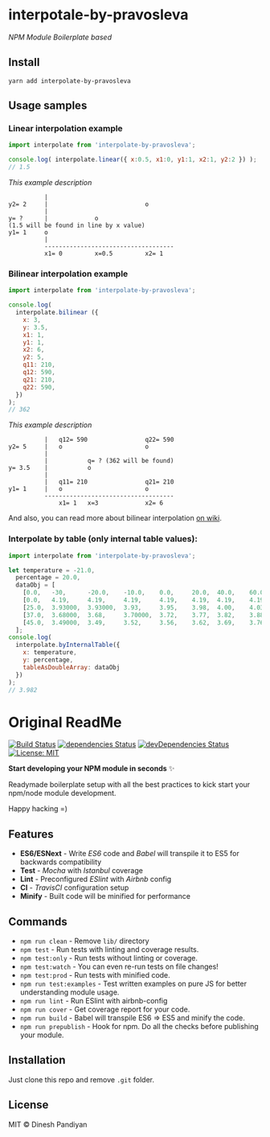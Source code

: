 # interpotale-by-pravosleva

_NPM Module Boilerplate based_

## Install

```
yarn add interpolate-by-pravosleva
```

## Usage samples

### Linear interpolation example
```javascript
import interpolate from 'interpolate-by-pravosleva';

console.log( interpolate.linear({ x:0.5, x1:0, y1:1, x2:1, y2:2 }) );
// 1.5
```

_This example description_
```
          |
y2= 2     |                           o
          |
y= ?      |             o
(1.5 will be found in line by x value)
y1= 1     o
          |
          ------------------------------------
          x1= 0         x=0.5         x2= 1
```

### Bilinear interpolation example
```javascript
import interpolate from 'interpolate-by-pravosleva';

console.log(
  interpolate.bilinear ({
    x: 3,
    y: 3.5,
    x1: 1,
    y1: 1,
    x2: 6,
    y2: 5,
    q11: 210,
    q12: 590,
    q21: 210,
    q22: 590,
  })
);
// 362
```

_This example description_
```
          |   q12= 590                q22= 590
y2= 5     |   o                       o
          |
          |           q= ? (362 will be found)
y= 3.5    |           o
          |
          |   q11= 210                q21= 210
y1= 1     |   o                       o
          ------------------------------------
              x1= 1   x=3             x2= 6
```

And also, you can read more about bilinear interpolation [on wiki](https://ru.wikipedia.org/wiki/%D0%91%D0%B8%D0%BB%D0%B8%D0%BD%D0%B5%D0%B9%D0%BD%D0%B0%D1%8F_%D0%B8%D0%BD%D1%82%D0%B5%D1%80%D0%BF%D0%BE%D0%BB%D1%8F%D1%86%D0%B8%D1%8F "About bilinear interpolation").

### Interpolate by table (only internal table values):
```javascript
import interpolate from 'interpolate-by-pravosleva';

let temperature = -21.0,
  percentage = 20.0,
  dataObj = [
    [0.0,   -30,      -20.0,    -10.0,    0.0,     20.0,  40.0,    60.0,    80.0,    100.0],
    [0.0,   4.19,     4.19,     4.19,     4.19,    4.19,  4.19,    4.19,    4.19,    4.19],
    [25.0,  3.93000,  3.93000,  3.93,     3.95,    3.98,  4.00,    4.03,    4.05,    4.08],
    [37.0,  3.68000,  3.68,     3.70000,  3.72,    3.77,  3.82,    3.88,    3.94,    4.00],
    [45.0,  3.49000,  3.49,     3.52,     3.56,    3.62,  3.69,    3.76,    3.82,    3.89],
  ];
console.log(
  interpolate.byInternalTable({
    x: temperature,
    y: percentage,
    tableAsDoubleArray: dataObj
  })
);
// 3.982
```

# Original ReadMe

[![Build Status](https://travis-ci.org/flexdinesh/npm-module-boilerplate.svg?branch=master)](https://travis-ci.org/flexdinesh/npm-module-boilerplate) [![dependencies Status](https://david-dm.org/flexdinesh/npm-module-boilerplate/status.svg)](https://david-dm.org/flexdinesh/npm-module-boilerplate) [![devDependencies Status](https://david-dm.org/flexdinesh/npm-module-boilerplate/dev-status.svg)](https://david-dm.org/flexdinesh/npm-module-boilerplate?type=dev) [![License: MIT](https://img.shields.io/badge/License-MIT-blue.svg)](https://opensource.org/licenses/MIT)

**Start developing your NPM module in seconds** ✨

Readymade boilerplate setup with all the best practices to kick start your npm/node module development.

Happy hacking =)

## Features

* **ES6/ESNext** - Write _ES6_ code and _Babel_ will transpile it to ES5 for backwards compatibility
* **Test** - _Mocha_ with _Istanbul_ coverage
* **Lint** - Preconfigured _ESlint_ with _Airbnb_ config
* **CI** - _TravisCI_ configuration setup
* **Minify** - Built code will be minified for performance

## Commands
- `npm run clean` - Remove `lib/` directory
- `npm test` - Run tests with linting and coverage results.
- `npm test:only` - Run tests without linting or coverage.
- `npm test:watch` - You can even re-run tests on file changes!
- `npm test:prod` - Run tests with minified code.
- `npm run test:examples` - Test written examples on pure JS for better understanding module usage.
- `npm run lint` - Run ESlint with airbnb-config
- `npm run cover` - Get coverage report for your code.
- `npm run build` - Babel will transpile ES6 => ES5 and minify the code.
- `npm run prepublish` - Hook for npm. Do all the checks before publishing your module.

## Installation
Just clone this repo and remove `.git` folder.


## License

MIT © Dinesh Pandiyan
